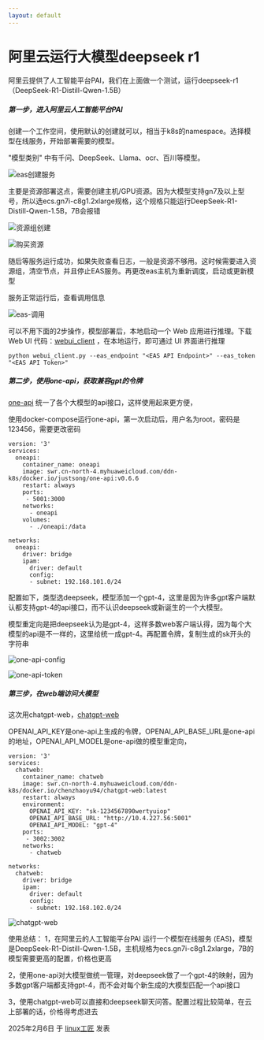 ```yaml
---
layout: default
---
```


# 阿里云运行大模型deepseek r1

阿里云提供了人工智能平台PAI，我们在上面做一个测试，运行deepseek-r1（DeepSeek-R1-Distill-Qwen-1.5B）

##### 第一步，进入阿里云人工智能平台PAI

创建一个工作空间，使用默认的创建就可以，相当于k8s的namespace。选择模型在线服务，开始部署需要的模型。

"模型类别" 中有千问、DeepSeek、Llama、ocr、百川等模型。

![eas创建服务](../images/2025/01/eas-创建.png)

主要是资源部署这点，需要创建主机/GPU资源。因为大模型支持gn7及以上型号，所以选ecs.gn7i-c8g1.2xlarge规格，这个规格只能运行DeepSeek-R1-Distill-Qwen-1.5B，7B会报错

![资源组创建](../images/2025/01/资源组创建.png)

![购买资源](../images/2025/01/购买资源.png)

随后等服务运行成功，如果失败查看日志，一般是资源不够用。这时候需要进入资源组，清空节点，并且停止EAS服务。再更改eas主机为重新调度，启动或更新模型

服务正常运行后，查看调用信息

![eas-调用](../images/2025/01/eas-调用.png)


可以不用下面的2步操作，模型部署后，本地启动一个 Web 应用进行推理。下载 Web UI 代码：[webui_client](https://github.com/aliyun/pai-examples/blob/master/model-gallery/deploy/llm/vLLM/webui_client.py) ，在本地运行，即可通过 UI 界面进行推理

```
python webui_client.py --eas_endpoint "<EAS API Endpoint>" --eas_token "<EAS API Token>"
```

##### 第二步，使用one-api，获取兼容gpt的令牌

[one-api](https://github.com/songquanpeng/one-api) 统一了各个大模型的api接口，这样使用起来更方便，

使用docker-compose运行one-api，第一次启动后，用户名为root，密码是123456，需要更改密码

```
version: '3'
services:
  oneapi:
    container_name: oneapi
    image: swr.cn-north-4.myhuaweicloud.com/ddn-k8s/docker.io/justsong/one-api:v0.6.6
    restart: always
    ports:
     - 5001:3000
    networks:
      - oneapi
    volumes:
      - ./oneapi:/data

networks:
  oneapi:
    driver: bridge
    ipam:
      driver: default
      config:
      - subnet: 192.168.101.0/24
```

配置如下，类型选deepseek，模型添加一个gpt-4，这里是因为许多gpt客户端默认都支持gpt-4的api接口，而不认识deepseek或新诞生的一个大模型。

模型重定向是把deepseek认为是gpt-4，这样多数web客户端认得，因为每个大模型的api是不一样的，这里给统一成gpt-4。再配置令牌，复制生成的sk开头的字符串

![one-api-config](../images/2025/01/one-api-config.png)

![one-api-token](../images/2025/01/one-api-token.png)


##### 第三步，在web端访问大模型

这次用chatgpt-web，[chatgpt-web](https://github.com/Chanzhaoyu/chatgpt-web)

OPENAI_API_KEY是one-api上生成的令牌，OPENAI_API_BASE_URL是one-api的地址，OPENAI_API_MODEL是one-api做的模型重定向，


```
version: '3'
services:
  chatweb:
    container_name: chatweb
    image: swr.cn-north-4.myhuaweicloud.com/ddn-k8s/docker.io/chenzhaoyu94/chatgpt-web:latest
    restart: always
    environment:
      OPENAI_API_KEY: "sk-1234567890wertyuiop"
      OPENAI_API_BASE_URL: "http://10.4.227.56:5001"
      OPENAI_API_MODEL: "gpt-4"
    ports:
     - 3002:3002
    networks:
      - chatweb

networks:
  chatweb:
    driver: bridge
    ipam:
      driver: default
      config:
      - subnet: 192.168.102.0/24
```

![chatgpt-web](../images/2025/01/chatgpt-web.png)


使用总结：
1，在阿里云的人工智能平台PAI 运行一个模型在线服务 (EAS)，模型是DeepSeek-R1-Distill-Qwen-1.5B，主机规格为ecs.gn7i-c8g1.2xlarge，7B的模型需要更高的配置，价格也更高

2，使用one-api对大模型做统一管理，对deepseek做了一个gpt-4的映射，因为多数gpt客户端都支持gpt-4，而不会对每个新生成的大模型匹配一个api接口

3，使用chatgpt-web可以直接和deepseek聊天问答。配置过程比较简单，在云上部署的话，价格得考虑进去


2025年2月6日 于 [linux工匠](https://bbotte.github.io/) 发表